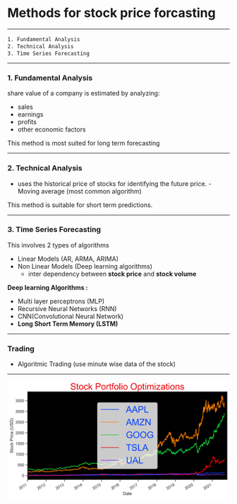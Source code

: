 # Methods for stock price forcasting 
___
    1. Fundamental Analysis
    2. Technical Analysis
    3. Time Series Forecasting
  ___
### 1. Fundamental Analysis 
share value of a company is estimated by analyzing:
* sales
* earnings
* profits 
* other economic factors

This method is most suited for long term forecasting
___

### 2. Technical Analysis
* uses the historical price of stocks for identifying the future price.
        - Moving average (most common algorithm)
 
 This method is suitable for short term predictions.
 ___
 
 ###  3. Time Series Forecasting

This involves 2 types of algorithms
* Linear Models (AR, ARMA, ARIMA) 
* Non Linear Models (Deep learning algorithms)
     -  inter dependency between **stock price** and **stock volume**
     
**Deep learning Algorithms :** 

- Multi layer perceptrons (MLP)
- Recursive Neural Networks (RNN)
- CNN(Convolutional Neural Network)
- **Long Short Term Memory (LSTM)**

___

### Trading 
- Algoritmic Trading  (use minute wise data of the stock)

___

<img src="https://github.com/yasser64b/Data-Science-Portfolio/blob/main/Figures/Stocks.png" alt="" width="" height="">

